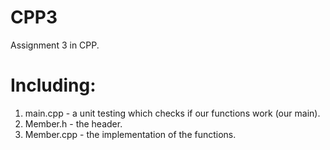 # CPP3
Assignment 3 in CPP.

# Including:
1. main.cpp - a unit testing which checks if our functions work (our main).
2. Member.h - the header.
3. Member.cpp - the implementation of the functions.

